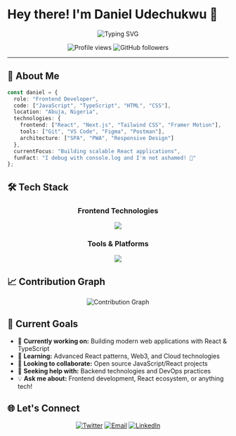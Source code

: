 # Hey there! I'm Daniel Udechukwu 👋

<div align="center">
  <img src="https://readme-typing-svg.herokuapp.com?font=Fira+Code&weight=500&size=28&pause=1000&color=3B82F6&center=true&vCenter=true&random=false&width=600&height=60&lines=Frontend+Developer;React+%26+TypeScript+Enthusiast;Open+Source+Contributor;Building+Amazing+Web+Experiences" alt="Typing SVG" />
</div>

<p align="center">
  <img src="https://komarev.com/ghpvc/?username=DanielUdechukwu&label=Profile%20views&color=0e75b6&style=flat" alt="Profile views" />
  <img src="https://img.shields.io/github/followers/DanielUdechukwu?label=Followers&style=social" alt="GitHub followers" />
</p>

---

## 🚀 About Me

```typescript
const daniel = {
  role: "Frontend Developer",
  code: ["JavaScript", "TypeScript", "HTML", "CSS"],
  location: "Abuja, Nigeria",
  technologies: {
    frontend: ["React", "Next.js", "Tailwind CSS", "Framer Motion"],
    tools: ["Git", "VS Code", "Figma", "Postman"],
    architecture: ["SPA", "PWA", "Responsive Design"]
  },
  currentFocus: "Building scalable React applications",
  funFact: "I debug with console.log and I'm not ashamed! 🐛"
};
```

## 🛠️ Tech Stack

<div align="center">

### Frontend Technologies
<img src="https://skillicons.dev/icons?i=js,ts,react,nextjs,html,css,tailwind,sass" />

### Tools & Platforms
<img src="https://skillicons.dev/icons?i=git,github,vscode,figma,npm,yarn,webpack,vite" />

</div>

## 📈 Contribution Graph

<div align="center">
  <img src="https://github-readme-activity-graph.vercel.app/graph?username=DanielUdechukwu&theme=tokyo-night&hide_border=true&area=true" alt="Contribution Graph" />
</div>

## 🎯 Current Goals

- 🔭 **Currently working on:** Building modern web applications with React & TypeScript
- 🌱 **Learning:** Advanced React patterns, Web3, and Cloud technologies
- 👯 **Looking to collaborate:** Open source JavaScript/React projects
- 🤝 **Seeking help with:** Backend technologies and DevOps practices
- 💡 **Ask me about:** Frontend development, React ecosystem, or anything tech!

## 🌐 Let's Connect

<div align="center">

[![Twitter](https://img.shields.io/badge/Twitter-1DA1F2?style=for-the-badge&logo=twitter&logoColor=white)](https://twitter.com/ChumaUdechukwu)
[![Email](https://img.shields.io/badge/Email-D14836?style=for-the-badge&logo=gmail&logoColor=white)](mailto:danieludechukwu117@gmail.com)
[![LinkedIn](https://img.shields.io/badge/LinkedIn-0077B5?style=for-the-badge&logo=linkedin&logoColor=white)](https://www.linkedin.com/in/udechukwudc/)
<!-- [![Portfolio](https://img.shields.io/badge/Portfolio-000000?style=for-the-badge&logo=notion&logoColor=white)](#) -->

</div>

<!-- ### 💭 Random Dev Quote
![](https://quotes-github-readme.vercel.app/api?type=horizontal&theme=tokyonight)

</div>

---

<div align="center">
  <h3>✨ Thanks for visiting! ✨</h3>
  <p>Feel free to reach out if you want to chat about tech, collaborate on projects, or just say hi! 👋</p>
  
  ![Snake animation](https://github.com/DanielUdechukwu/DanielUdechukwu/blob/output/github-contribution-grid-snake.svg)
</div>

---

<div align="center">
  <i>Happy coding! 🚀</i>
</div>

-->
